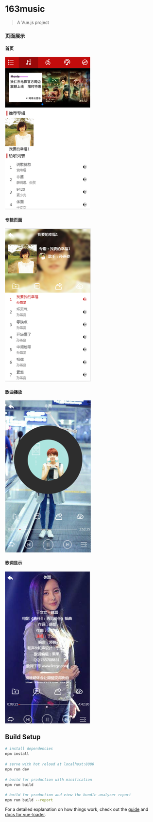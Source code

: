 # 163music

> A Vue.js project
### 页面展示
#### 首页
![image](https://github.com/Kathy0/Music/blob/master/img/1.png)
#### 专辑页面
![image](https://github.com/Kathy0/Music/blob/master/img/2.png)
#### 歌曲播放
![image](https://github.com/Kathy0/Music/blob/master/img/3.png)
#### 歌词显示
![image](https://github.com/Kathy0/Music/blob/master/img/4.png)


## Build Setup

``` bash
# install dependencies
npm install

# serve with hot reload at localhost:8080
npm run dev

# build for production with minification
npm run build

# build for production and view the bundle analyzer report
npm run build --report
```

For a detailed explanation on how things work, check out the [guide](http://vuejs-templates.github.io/webpack/) and [docs for vue-loader](http://vuejs.github.io/vue-loader).
